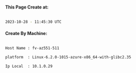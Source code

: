 
   
#### This Page Create at:

```bash

2023-10-28 - 11:45:30 UTC

```

#### Create By Machine:

```bash

Host Name : fv-az551-511

platform  : Linux-6.2.0-1015-azure-x86_64-with-glibc2.35

Ip Local  : 10.1.0.29

```

